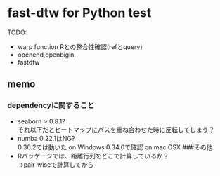 # fast-dtw for Python test

TODO:
* warp function Rとの整合性確認(refとquery)
* openend,openbigin
* fastdtw

## memo
### dependencyに関すること
* seaborn > 0.8.1?  
それ以下だとヒートマップにパスを重ね合わせた時に反転してしまう？
* numba 0.22.1はNG?  
0.36.2では動いた on Windows
0.34.0で確認 on mac OSX
###その他
* Rパッケージでは、距離行列をどこで計算しているか？  
→pair-wiseで計算してから
